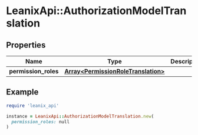 # LeanixApi::AuthorizationModelTranslation

## Properties

| Name | Type | Description | Notes |
| ---- | ---- | ----------- | ----- |
| **permission_roles** | [**Array&lt;PermissionRoleTranslation&gt;**](PermissionRoleTranslation.md) |  | [optional] |

## Example

```ruby
require 'leanix_api'

instance = LeanixApi::AuthorizationModelTranslation.new(
  permission_roles: null
)
```

